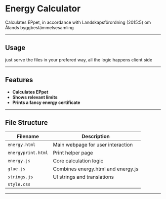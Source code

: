 
# Energy Calculator

Calculates EPpet, in accordance with   Landskapsförordning (2015:5) om Ålands byggbestämmelsesamling

---

## Usage

just serve the files in your prefered way, all the logic happens client side


---

## Features

- **Calculates EPpet**  
- **Shows relevant limits**  
- **Prints a fancy energy certificate**

---

## File Structure

| Filename           | Description                                                    |
|--------------------|----------------------------------------------------------------|
| `energy.html`      | Main webpage for user interaction                               |
| `energyprint.html` | Print helper page                                            |
| `energy.js`        | Core calculation logic                                        |
| `glue.js`          | Combines energy.html and energy.js                         |
| `strings.js`       | UI strings and translations           |
| `style.css`        |                                                                  |

---


